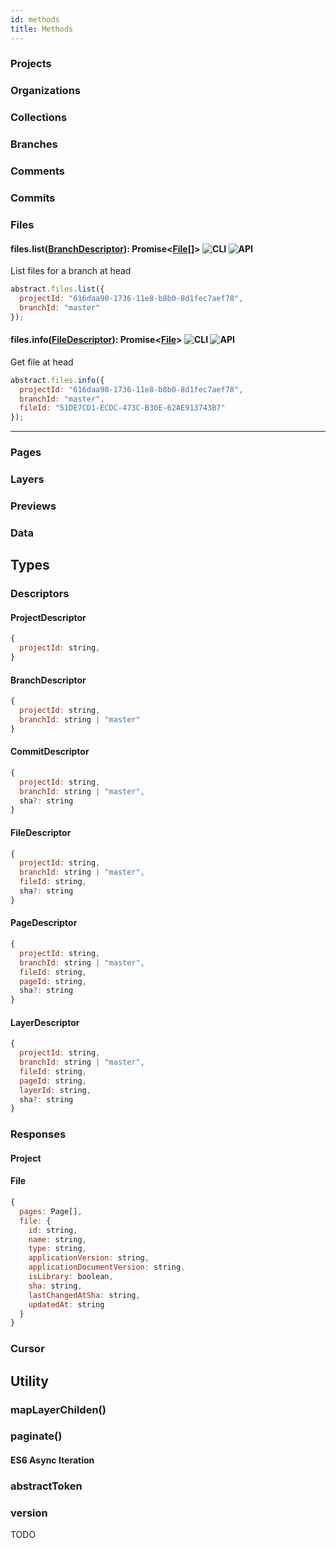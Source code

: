 ```yaml
---
id: methods
title: Methods
---
```


[auto-icon]: https://img.shields.io/badge/AUTO-blue.svg
[cli-icon]: https://img.shields.io/badge/CLI-lightgrey.svg
[api-icon]: https://img.shields.io/badge/API-lightgrey.svg

### Projects

### Organizations

### Collections

### Branches

### Comments

### Commits

### Files

#### files.list([BranchDescriptor](#branchdescriptor)): Promise<[File](#file)[]> ![CLI][cli-icon] ![API][api-icon]

List files for a branch at head

```js
abstract.files.list({
  projectId: "616daa90-1736-11e8-b8b0-8d1fec7aef78",
  branchId: "master"
});
```

#### files.info([FileDescriptor](#filedescriptor)): Promise<[File](#file)> ![CLI][cli-icon] ![API][api-icon]

Get file at head

```js
abstract.files.info({
  projectId: "616daa90-1736-11e8-b8b0-8d1fec7aef78",
  branchId: "master",
  fileId: "51DE7CD1-ECDC-473C-B30E-62AE913743B7"
});
```
---

### Pages

### Layers

### Previews

### Data

## Types

### Descriptors

#### ProjectDescriptor

```js
{
  projectId: string,
}
```

#### BranchDescriptor

```js
{
  projectId: string,
  branchId: string | "master"
}
```

#### CommitDescriptor

```js
{
  projectId: string,
  branchId: string | "master",
  sha?: string
}
```

#### FileDescriptor

```js
{
  projectId: string,
  branchId: string | "master",
  fileId: string,
  sha?: string
}
```

#### PageDescriptor

```js
{
  projectId: string,
  branchId: string | "master",
  fileId: string,
  pageId: string,
  sha?: string
}
```

#### LayerDescriptor

```js
{
  projectId: string,
  branchId: string | "master",
  fileId: string,
  pageId: string,
  layerId: string,
  sha?: string
}
```

### Responses

#### Project
#### File

```js
{
  pages: Page[],
  file: {
    id: string,
    name: string,
    type: string,
    applicationVersion: string,
    applicationDocumentVersion: string,
    isLibrary: boolean,
    sha: string,
    lastChangedAtSha: string,
    updatedAt: string
  }
}
```

### Cursor

## Utility

### mapLayerChilden()

### paginate()

#### ES6 Async Iteration

### abstractToken

### version

TODO
